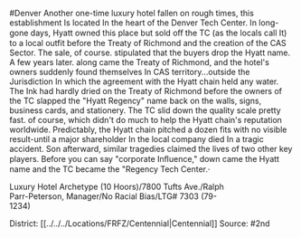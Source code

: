 #Denver 
Another one-time luxury hotel fallen on rough times, this establishment Is located In the heart of the Denver Tech Center. In long-gone days, Hyatt owned this place but sold oﬀ the TC (as the locals call It) to a local outfit before the Treaty of Richmond and the creation of the CAS Sector. The sale, of course. stipulated that the buyers drop the Hyatt name. A few years later. along came the Treaty of Richmond, and the hotel's owners suddenly found themselves In CAS territory...outside the Jurisdiction In which the agreement with the Hyatt chain held any water. The Ink had hardly dried on the Treaty of Richmond before the owners of the TC slapped the "Hyatt Regency" name back on the walls, signs, business cards, and stationery. The TC slid down the quality scale pretty fast. of course, which didn't do much to help the Hyatt chain's reputation worldwide. Predictably, the Hyatt chain pitched a dozen fits with no visible result-until a major shareholder In the local company died In a tragic accident. Son afterward, similar tragedies claimed the lives of two other key players. Before you can say "corporate Inﬂuence," down came the Hyatt name and the TC became the "Regency Tech Center.·

Luxury Hotel Archetype (10 Hoors)/7800 Tufts Ave./Ralph  
Parr-Peterson, Manager/No Racial Bias/LTG# 7303 (79-  
1234)

District: [[../../../Locations/FRFZ/Centennial|Centennial]]
Source: #2nd